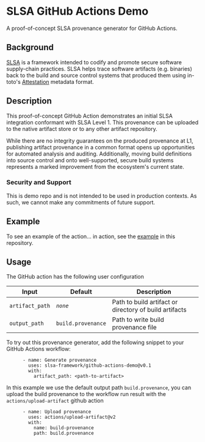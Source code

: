 # SLSA GitHub Actions Demo

A proof-of-concept SLSA provenance generator for GitHub Actions.

## Background

[SLSA](https://github.com/slsa-framework/slsa) is a framework intended to codify
and promote secure software supply-chain practices. SLSA helps trace software
artifacts (e.g. binaries) back to the build and source control systems that
produced them using in-toto's
[Attestation](https://github.com/in-toto/attestation/blob/main/spec/README.md)
metadata format.

## Description

This proof-of-concept GitHub Action demonstrates an initial SLSA integration
conformant with SLSA Level 1. This provenance can be uploaded to the native
artifact store or to any other artifact repository.

While there are no integrity guarantees on the produced provenance at L1,
publishing artifact provenance in a common format opens up opportunities for
automated analysis and auditing. Additionally, moving build definitions into
source control and onto well-supported, secure build systems represents a marked
improvement from the ecosystem's current state.

### Security and Support

This is demo repo and is not intended to be used in production contexts. As
such, we cannot make any commitments of future support.

## Example

To see an example of the action... in action, see the [example](https://github.com/slsa-framework/github-actions-demo/blob/main/.github/workflows/example-publish.yml)
in this repository.

## Usage

The GitHub action has the following user configuration

| Input | Default | Description |
| ----- | ------- | ----------- |
|`artifact_path` | *`none`* | Path to build artifact or directory of build artifacts |
|`output_path` | `build.provenance` | Path to write build provenance file |

To try out this provenance generator, add the following snippet to your GitHub
Actions workflow:

```
      - name: Generate provenance
        uses: slsa-framework/github-actions-demo@v0.1
        with:
          artifact_path: <path-to-artifact>
```
In this example we use the default output path `build.provenance`, you can
upload the build provenance to the workflow run result with the
`actions/upload-artifact` github action
```
      - name: Upload provenance
        uses: actions/upload-artifact@v2
        with:
          name: build-provenance
          path: build.provenance
```
